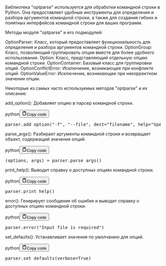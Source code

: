 <p>Библиотека "optparse" используется для обработки командной строки в Python.
Она предоставляет удобные инструменты для определения и разбора аргументов командной строки,
а также для создания гибких и понятных интерфейсов командной строки для ваших программ.</p>
<p>Методы модуля "optparse" и его подмодулей:</p>
<p>OptionParser: Класс, который предоставляет функциональность для определения и разбора аргументов командной строки.
OptionGroup: Класс, позволяющий группировать опции вместе для более удобного использования.
Option: Класс, представляющий отдельную опцию командной строки.
OptionContainer: Базовый класс для группировки опций.
OptionConflictError: Исключение, возникающее при конфликте опций.
OptionValueError: Исключение, возникающее при некорректном значении опции.</p>
<p>Некоторые из самых часто используемых методов "optparse" и их описание:</p>
<p>add_option(): Добавляет опцию в парсер командной строки.</p>
<div class="code_element"><div class="lang_line"><text>python</text><button class="copy_code_button" onclick="CopyCode(this)"><svg style="width: 1.2em;height: 1.2em;" aria-hidden="true" xmlns="http://www.w3.org/2000/svg" fill="none" viewBox="0 0 24 24"><path stroke="currentColor" stroke-linecap="round" stroke-linejoin="round" stroke-width="2" d="M15 4h3a1 1 0 0 1 1 1v15a1 1 0 0 1-1 1H6a1 1 0 0 1-1-1V5a1 1 0 0 1 1-1h3m0 3h6m-5-4v4h4V3h-4Z"/></svg><text>Copy code</text></button></div><div class="code"><div class="highlight"><pre><span></span><span class="n">parser</span><span class="o">.</span><span class="n">add_option</span><span class="p">(</span><span class="s2">&quot;-f&quot;</span><span class="p">,</span> <span class="s2">&quot;--file&quot;</span><span class="p">,</span> <span class="n">dest</span><span class="o">=</span><span class="s2">&quot;filename&quot;</span><span class="p">,</span> <span class="n">help</span><span class="o">=</span><span class="s2">&quot;Specify input file&quot;</span><span class="p">)</span>
</pre></div></div></div>

<p>parse_args(): Разбирает аргументы командной строки и возвращает объект, содержащий значения опций.</p>
<div class="code_element"><div class="lang_line"><text>python</text><button class="copy_code_button" onclick="CopyCode(this)"><svg style="width: 1.2em;height: 1.2em;" aria-hidden="true" xmlns="http://www.w3.org/2000/svg" fill="none" viewBox="0 0 24 24"><path stroke="currentColor" stroke-linecap="round" stroke-linejoin="round" stroke-width="2" d="M15 4h3a1 1 0 0 1 1 1v15a1 1 0 0 1-1 1H6a1 1 0 0 1-1-1V5a1 1 0 0 1 1-1h3m0 3h6m-5-4v4h4V3h-4Z"/></svg><text>Copy code</text></button></div><div class="code"><div class="highlight"><pre><span></span><span class="p">(</span><span class="n">options</span><span class="p">,</span> <span class="n">args</span><span class="p">)</span> <span class="o">=</span> <span class="n">parser</span><span class="o">.</span><span class="n">parse_args</span><span class="p">()</span>
</pre></div></div></div>

<p>print_help(): Выводит справку о доступных опциях командной строки.</p>
<div class="code_element"><div class="lang_line"><text>python</text><button class="copy_code_button" onclick="CopyCode(this)"><svg style="width: 1.2em;height: 1.2em;" aria-hidden="true" xmlns="http://www.w3.org/2000/svg" fill="none" viewBox="0 0 24 24"><path stroke="currentColor" stroke-linecap="round" stroke-linejoin="round" stroke-width="2" d="M15 4h3a1 1 0 0 1 1 1v15a1 1 0 0 1-1 1H6a1 1 0 0 1-1-1V5a1 1 0 0 1 1-1h3m0 3h6m-5-4v4h4V3h-4Z"/></svg><text>Copy code</text></button></div><div class="code"><div class="highlight"><pre><span></span><span class="n">parser</span><span class="o">.</span><span class="n">print_help</span><span class="p">()</span>
</pre></div></div></div>

<p>error(): Генерирует сообщение об ошибке и выводит справку о доступных опциях командной строки.</p>
<div class="code_element"><div class="lang_line"><text>python</text><button class="copy_code_button" onclick="CopyCode(this)"><svg style="width: 1.2em;height: 1.2em;" aria-hidden="true" xmlns="http://www.w3.org/2000/svg" fill="none" viewBox="0 0 24 24"><path stroke="currentColor" stroke-linecap="round" stroke-linejoin="round" stroke-width="2" d="M15 4h3a1 1 0 0 1 1 1v15a1 1 0 0 1-1 1H6a1 1 0 0 1-1-1V5a1 1 0 0 1 1-1h3m0 3h6m-5-4v4h4V3h-4Z"/></svg><text>Copy code</text></button></div><div class="code"><div class="highlight"><pre><span></span><span class="n">parser</span><span class="o">.</span><span class="n">error</span><span class="p">(</span><span class="s2">&quot;Input file is required&quot;</span><span class="p">)</span>
</pre></div></div></div>

<p>set_defaults(): Устанавливает значения по умолчанию для опций.</p>
<div class="code_element"><div class="lang_line"><text>python</text><button class="copy_code_button" onclick="CopyCode(this)"><svg style="width: 1.2em;height: 1.2em;" aria-hidden="true" xmlns="http://www.w3.org/2000/svg" fill="none" viewBox="0 0 24 24"><path stroke="currentColor" stroke-linecap="round" stroke-linejoin="round" stroke-width="2" d="M15 4h3a1 1 0 0 1 1 1v15a1 1 0 0 1-1 1H6a1 1 0 0 1-1-1V5a1 1 0 0 1 1-1h3m0 3h6m-5-4v4h4V3h-4Z"/></svg><text>Copy code</text></button></div><div class="code"><div class="highlight"><pre><span></span><span class="n">parser</span><span class="o">.</span><span class="n">set_defaults</span><span class="p">(</span><span class="n">verbose</span><span class="o">=</span><span class="kc">True</span><span class="p">)</span>
</pre></div></div></div>